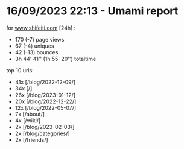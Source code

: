 # 16/09/2023 22:13 - Umami report
for www.shifeiti.com [24h] :

 - 170 (-7) page views
 - 67 (-4) uniques
 - 42 (-13) bounces
 - 3h 44' 41'' (1h 55' 20'') totaltime


top 10 urls:
 - 41x [/blog/2022-12-09/]
 - 34x [/]
 - 26x [/blog/2023-01-12/]
 - 20x [/blog/2022-12-22/]
 - 12x [/blog/2022-05-07/]
 - 7x [/about/]
 - 4x [/wiki/]
 - 2x [/blog/2023-02-03/]
 - 2x [/blog/categories/]
 - 2x [/friends/]


